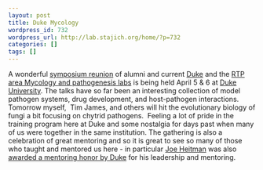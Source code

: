 ```yaml
---
layout: post
title: Duke Mycology
wordpress_id: 732
wordpress_url: http://lab.stajich.org/home/?p=732
categories: []
tags: []
---
```

A wonderful [symposium reunion](http://mgm.duke.edu/microbial/news/mycology_symposium_2012.html) of alumni and current [Duke](http://mgm.duke.edu/microbial/mycology/) and the [RTP area Mycology and pathogenesis labs](http://mgm.duke.edu/microbial/training/mmptp.htm) is being held April 5 &amp; 6 at [Duke University](http://www.duke.edu). The talks have so far been an interesting collection of model pathogen systems, drug development, and host-pathogen interactions. Tomorrow myself,  Tim James, and others will hit the evolutionary biology of fungi a bit focusing on chytrid pathogens.  Feeling a lot of pride in the training program here at Duke and some nostalgia for days past when many of us were together in the same institution. The gathering is also a celebration of great mentoring and so it is great to see so many of those who taught and mentored us here - in particular [Joe Heitman](http://mgm.duke.edu/faculty/heitman/) was also [awarded a mentoring honor by Duke](http://mgm.duke.edu/microbial/news/heitman_11.html) for his leadership and mentoring.
